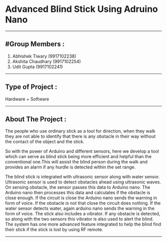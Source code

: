 # Advanced Blind Stick Using Adruino Nano
__________________________________________

#Group Members :
-

1) Abhishek Tiwary       (9917102238)
2) Akshita Chaudhary     (9917102254)
3) Udit Gupta            (9917102241)

__________________________________________
Type of Project :
-
Hardware + Software

__________________________________________
About The Project :
-

The people who use ordinary stick as a tool for direction, when they walk they are not able to identify that there is any obstacle in their way without the contact of the object and the stick.


So with the power of Arduino and different sensors, here we develop a tool which can serve as blind stick being more efficient and helpful than the conventional one.This will assist the blind person during the walk and provides an alarm if any hurdle is detected within the set range.


The blind stick is integrated with ultrasonic sensor along with water sensor. Ultrasonic sensor is used to detect obstacles ahead using ultrasonic waves. On sensing obstacle, the sensor passes this data to Arduino nano. The Arduino nano then processes this data and calculates if the obstacle is close enough. If the circuit is close the Arduino nano sends the warning in form of voice. If the obstacle is not that close the circuit does nothing. If the water sensor detects water, again arduino nano sends the warning in the form of voice. The stick also includes a vibrator. If any obstacle is detected, so along with the two sensors this vibrator is also used to alert the blind. The system has one more advanced feature integrated to help the blind find their stick if the stick is lost by using RF remote.

____________________________________________
